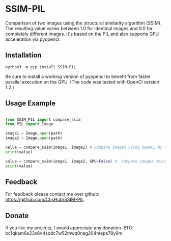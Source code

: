 # SSIM-PIL
Comparison of two images using the structural similarity algorithm (SSIM).
The resulting value varies between 1.0 for identical images and 0.0 for completely different images.
It's based on the PIL and also supports GPU acceleration via pyopencl.

## Installation
`python3 -m pip install SSIM-PIL`

Be sure to install a working version of pyopencl to benefit from faster parallel execution on the GPU. (The code was
tested with OpenCl version 1.2.)

## Usage Example

```python

from SSIM_PIL import compare_ssim
from PIL import Image

image1 = Image.open(path)
image2 = Image.open(path)

value = compare_ssim(image1, image2) # Compare images using OpenCL by default
print(value)

value = compare_ssim(image1, image2, GPU=False) #  Compare images using CPU-only version
print(value)

```

## Feedback

For feedback please contact me over github: https://github.com/ChsHub/SSIM-PIL.

## Donate

If you like my projects, I would appreciate any donation. 
BTC:    bc1qkam6e23x6v4spdc7w52mwq0nag204meps78y9m